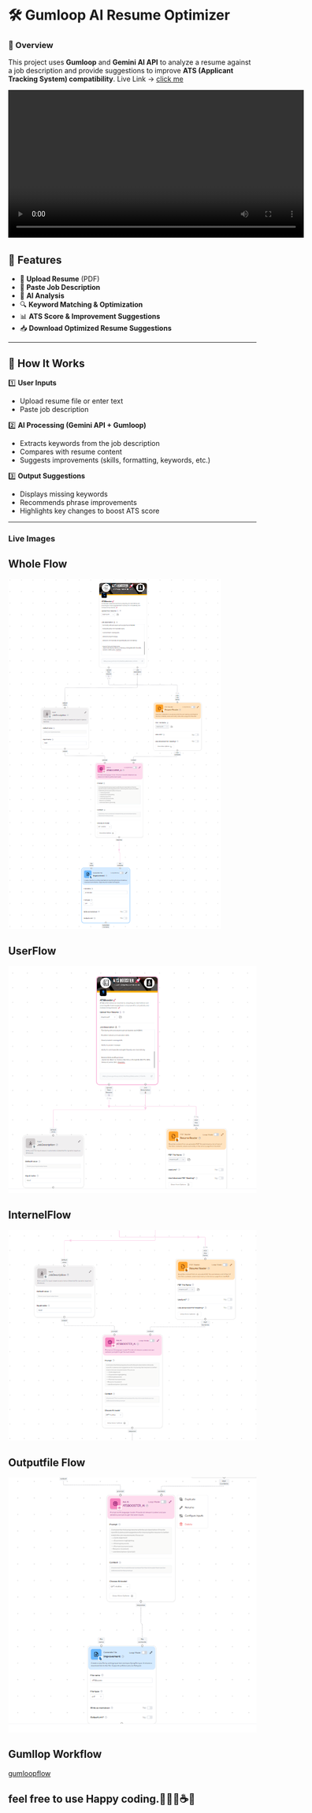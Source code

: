 # 🛠 Gumloop AI Resume Optimizer

### 🚀 Overview  
This project uses **Gumloop** and **Gemini AI API** to analyze a resume against a job description and provide suggestions to improve **ATS (Applicant Tracking System) compatibility**. Live Link -> [click me](https://www.gumloop.com/interface/Atsbooster-jVSbrWUfcR8F9eTWtZmaRL)


<video src="https://github.com/kashyapprajapat/ATSBooster/blob/main/demo.mp4" controls width="600"></video>



## 🔗 Features  
- 📄 **Upload Resume** (PDF)  
- 📝 **Paste Job Description**  
- 🤖 **AI Analysis**  
- 🔍 **Keyword Matching & Optimization**  
- 📊 **ATS Score & Improvement Suggestions**  
- 📥 **Download Optimized Resume Suggestions**  

---

## 📌 How It Works  

1️⃣ **User Inputs**  
   - Upload resume file or enter text  
   - Paste job description  
   
2️⃣ **AI Processing (Gemini API + Gumloop)**  
   - Extracts keywords from the job description  
   - Compares with resume content  
   - Suggests improvements (skills, formatting, keywords, etc.)  

3️⃣ **Output Suggestions**  
   - Displays missing keywords  
   - Recommends phrase improvements  
   - Highlights key changes to boost ATS score  

---

### Live Images

## Whole Flow
![Liveimages](livedemo/flow1.png)

## UserFlow
![Liveimages](livedemo/userflow.png)

## InternelFlow
![Liveimages](livedemo/internlflow.png)

## Outputfile Flow
![Liveimages](livedemo/outputflow.png)


## Gumllop Workflow 
[gumloopflow](https://www.gumloop.com/pipeline?workbook_id=tS2artvda4K3PMExoJtqwj)


## feel free to use Happy coding.👨🏻‍💻☕🧋

